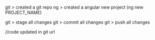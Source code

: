 git > created a git repo
ng > created a angular new project (ng new PROJECT_NAME)

git > stage all changes
git > commit all changes
git > push all changes

//code updated in git url


